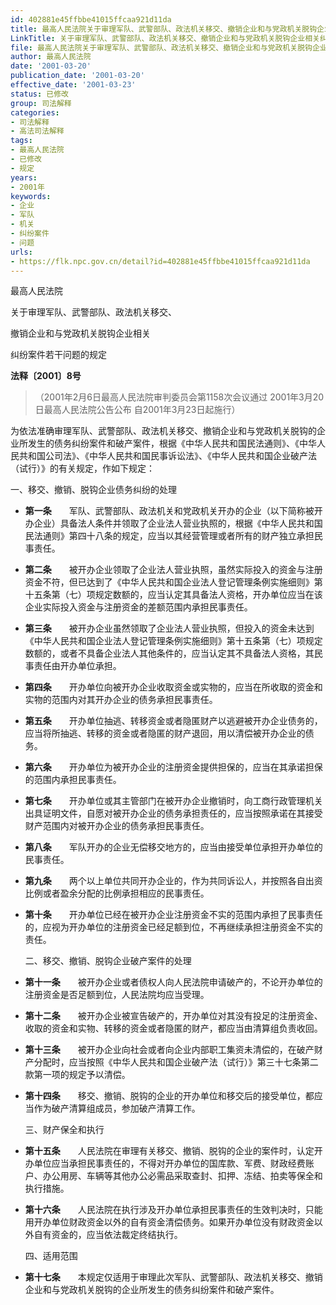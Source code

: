 ```yaml
---
id: 402881e45ffbbe41015ffcaa921d11da
title: 最高人民法院关于审理军队、武警部队、政法机关移交、撤销企业和与党政机关脱钩企业相关纠纷案件若干问题的规定
LinkTitle: 关于审理军队、武警部队、政法机关移交、撤销企业和与党政机关脱钩企业相关纠纷案件若干问题的规定（2001）
file: 最高人民法院关于审理军队、武警部队、政法机关移交、撤销企业和与党政机关脱钩企业相关纠纷案件若干问题的规定_20010320_402881e45ffbbe41015ffcaa921d11da.docx
author: 最高人民法院
date: '2001-03-20'
publication_date: '2001-03-20'
effective_date: '2001-03-23'
status: 已修改
group: 司法解释
categories:
- 司法解释
- 高法司法解释
tags:
- 最高人民法院
- 已修改
- 规定
years:
- 2001年
keywords:
- 企业
- 军队
- 机关
- 纠纷案件
- 问题
urls:
- https://flk.npc.gov.cn/detail?id=402881e45ffbbe41015ffcaa921d11da
---
```


最高人民法院

关于审理军队、武警部队、政法机关移交、

撤销企业和与党政机关脱钩企业相关

纠纷案件若干问题的规定

**法释〔2001〕8号**

> （2001年2月6日最高人民法院审判委员会第1158次会议通过 2001年3月20日最高人民法院公告公布 自2001年3月23日起施行）

为依法准确审理军队、武警部队、政法机关移交、撤销企业和与党政机关脱钩的企业所发生的债务纠纷案件和破产案件，根据《中华人民共和国民法通则》、《中华人民共和国公司法》、《中华人民共和国民事诉讼法》、《中华人民共和国企业破产法（试行）》的有关规定，作如下规定：

一、移交、撤销、脱钩企业债务纠纷的处理

- **第一条**　　军队、武警部队、政法机关和党政机关开办的企业（以下简称被开办企业）具备法人条件并领取了企业法人营业执照的，根据《中华人民共和国民法通则》第四十八条的规定，应当以其经营管理或者所有的财产独立承担民事责任。

- **第二条**　　被开办企业领取了企业法人营业执照，虽然实际投入的资金与注册资金不符，但已达到了《中华人民共和国企业法人登记管理条例实施细则》第十五条第（七）项规定数额的，应当认定其具备法人资格，开办单位应当在该企业实际投入资金与注册资金的差额范围内承担民事责任。

- **第三条**　　被开办企业虽然领取了企业法人营业执照，但投入的资金未达到《中华人民共和国企业法人登记管理条例实施细则》第十五条第（七）项规定数额的，或者不具备企业法人其他条件的，应当认定其不具备法人资格，其民事责任由开办单位承担。

- **第四条**　　开办单位向被开办企业收取资金或实物的，应当在所收取的资金和实物的范围内对其开办企业的债务承担民事责任。

- **第五条**　　开办单位抽逃、转移资金或者隐匿财产以逃避被开办企业债务的，应当将所抽逃、转移的资金或者隐匿的财产退回，用以清偿被开办企业的债务。

- **第六条**　　开办单位为被开办企业的注册资金提供担保的，应当在其承诺担保的范围内承担民事责任。

- **第七条**　　开办单位或其主管部门在被开办企业撤销时，向工商行政管理机关出具证明文件，自愿对被开办企业的债务承担责任的，应当按照承诺在其接受财产范围内对被开办企业的债务承担民事责任。

- **第八条**　　军队开办的企业无偿移交地方的，应当由接受单位承担开办单位的民事责任。

- **第九条**　　两个以上单位共同开办企业的，作为共同诉讼人，并按照各自出资比例或者盈余分配的比例承担相应的民事责任。

- **第十条**　　开办单位已经在被开办企业注册资金不实的范围内承担了民事责任的，应视为开办单位的注册资金已经足额到位，不再继续承担注册资金不实的责任。

  二、移交、撤销、脱钩企业破产案件的处理

- **第十一条**　　被开办企业或者债权人向人民法院申请破产的，不论开办单位的注册资金是否足额到位，人民法院均应当受理。

- **第十二条**　　被开办企业被宣告破产的，开办单位对其没有投足的注册资金、收取的资金和实物、转移的资金或者隐匿的财产，都应当由清算组负责收回。

- **第十三条**　　被开办企业向社会或者向企业内部职工集资未清偿的，在破产财产分配时，应当按照《中华人民共和国企业破产法（试行）》第三十七条第二款第一项的规定予以清偿。

- **第十四条**　　移交、撤销、脱钩的企业的开办单位和移交后的接受单位，都应当作为破产清算组成员，参加破产清算工作。

  三、财产保全和执行

- **第十五条**　　人民法院在审理有关移交、撤销、脱钩的企业的案件时，认定开办单位应当承担民事责任的，不得对开办单位的国库款、军费、财政经费账户、办公用房、车辆等其他办公必需品采取查封、扣押、冻结、拍卖等保全和执行措施。

- **第十六条**　　人民法院在执行涉及开办单位承担民事责任的生效判决时，只能用开办单位财政资金以外的自有资金清偿债务。如果开办单位没有财政资金以外自有资金的，应当依法裁定终结执行。

  四、适用范围

- **第十七条**　　本规定仅适用于审理此次军队、武警部队、政法机关移交、撤销企业和与党政机关脱钩的企业所发生的债务纠纷案件和破产案件。
